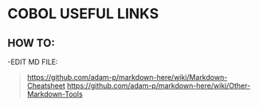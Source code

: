 # COBOL USEFUL LINKS







## HOW TO:

-EDIT MD FILE:
  >https://github.com/adam-p/markdown-here/wiki/Markdown-Cheatsheet
  >https://github.com/adam-p/markdown-here/wiki/Other-Markdown-Tools
